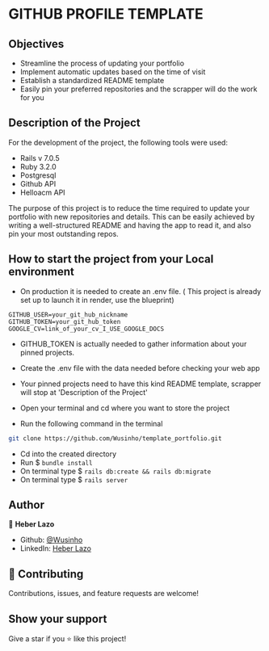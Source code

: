 # GITHUB PROFILE TEMPLATE

## Objectives

- Streamline the process of updating your portfolio
- Implement automatic updates based on the time of visit
- Establish a standardized README template
- Easily pin your preferred repositories and the scrapper will do the work for you


## Description of the Project

For the development of the project, the following tools were used:

- Rails v 7.0.5
- Ruby 3.2.0
- Postgresql
- Github API
- Helloacm API

The purpose of this project is to reduce the time required to update your portfolio with new repositories and details. 
This can be easily achieved by writing a well-structured README and having the app to read it, and also pin your most outstanding repos.

## How to start the project from your Local environment
- On production it is needed to create an .env file. ( This project is already set up to launch it in render, use the blueprint)
````
GITHUB_USER=your_git_hub_nickname
GITHUB_TOKEN=your_git_hub_token
GOOGLE_CV=link_of_your_cv_I_USE_GOOGLE_DOCS
````
- GITHUB_TOKEN is actually needed to gather information about your pinned projects.
- Create the .env file with the data needed before checking your web app
- Your pinned projects need to have this kind README template, scrapper will stop at 'Description of the Project'

- Open your terminal and cd where you want to store the project
- Run the following command in the terminal
```bash
git clone https://github.com/Wusinho/template_portfolio.git
```
- Cd into the created directory
- Run $ `bundle install`
- On terminal type $ `rails db:create && rails db:migrate`
- On terminal type $ `rails server`

## Author

👤 **Heber Lazo**

- Github: [@Wusinho](https://github.com/Wusinho)
- LinkedIn: [Heber Lazo](https://www.linkedin.com/in/heber-lazo-benza-523266133/)

## 🤝 Contributing

Contributions, issues, and feature requests are welcome!

## Show your support

Give a star if you :star: like this project!


